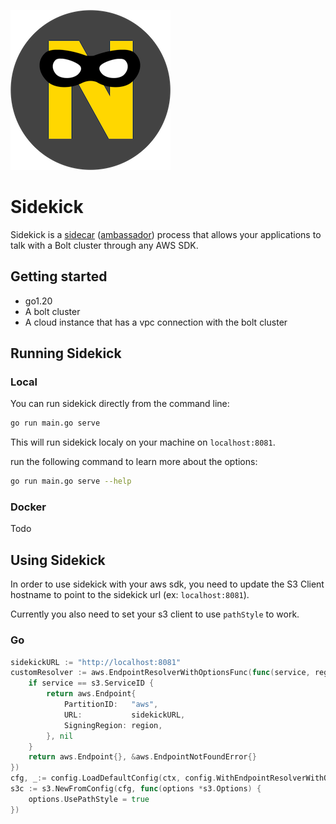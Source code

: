 ![projectn-sidekick.png](projectn-sidekick.png)
# Sidekick

Sidekick is a [sidecar](https://learn.microsoft.com/en-us/azure/architecture/patterns/sidecar) ([ambassador](https://learn.microsoft.com/en-us/azure/architecture/patterns/ambassador)) process that allows your applications to talk with a Bolt cluster through any AWS SDK.

## Getting started

- go1.20
- A bolt cluster
- A cloud instance that has a vpc connection with the bolt cluster

## Running Sidekick

### Local

You can run sidekick directly from the command line:

```bash
go run main.go serve
```

This will run sidekick localy on your machine on `localhost:8081`.

run the following command to learn more about the options:

```bash
go run main.go serve --help
```

### Docker

Todo

## Using Sidekick

In order to use sidekick with your aws sdk, you need to update the S3 Client hostname to point to the sidekick url (ex: `localhost:8081`). 

Currently you also need to set your s3 client to use `pathStyle` to work.

### Go 

```Go
sidekickURL := "http://localhost:8081"
customResolver := aws.EndpointResolverWithOptionsFunc(func(service, region string, options ...interface{}) (aws.Endpoint, error) {
    if service == s3.ServiceID {
        return aws.Endpoint{
            PartitionID:   "aws",
            URL:           sidekickURL,
            SigningRegion: region,
        }, nil
    }
    return aws.Endpoint{}, &aws.EndpointNotFoundError{}
})
cfg, _:= config.LoadDefaultConfig(ctx, config.WithEndpointResolverWithOptions(customResolver))
s3c := s3.NewFromConfig(cfg, func(options *s3.Options) {
    options.UsePathStyle = true
})
```
